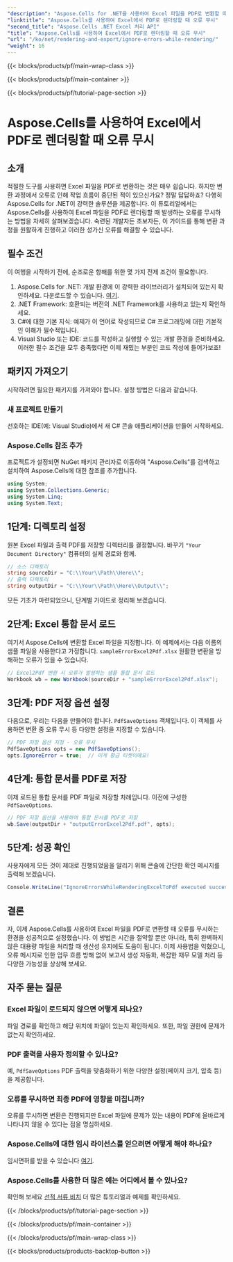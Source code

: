 ```yaml
---
"description": "Aspose.Cells for .NET을 사용하여 Excel 파일을 PDF로 변환할 때 발생하는 오류를 무시하는 방법을 알아보세요. 단계별 가이드가 포함되어 있습니다."
"linktitle": "Aspose.Cells를 사용하여 Excel에서 PDF로 렌더링할 때 오류 무시"
"second_title": "Aspose.Cells .NET Excel 처리 API"
"title": "Aspose.Cells를 사용하여 Excel에서 PDF로 렌더링할 때 오류 무시"
"url": "/ko/net/rendering-and-export/ignore-errors-while-rendering/"
"weight": 16
---
```


{{< blocks/products/pf/main-wrap-class >}}

{{< blocks/products/pf/main-container >}}

{{< blocks/products/pf/tutorial-page-section >}}

# Aspose.Cells를 사용하여 Excel에서 PDF로 렌더링할 때 오류 무시

## 소개
적절한 도구를 사용하면 Excel 파일을 PDF로 변환하는 것은 매우 쉽습니다. 하지만 변환 과정에서 오류로 인해 작업 흐름이 중단된 적이 있으신가요? 정말 답답하죠? 다행히 Aspose.Cells for .NET이 강력한 솔루션을 제공합니다. 이 튜토리얼에서는 Aspose.Cells를 사용하여 Excel 파일을 PDF로 렌더링할 때 발생하는 오류를 무시하는 방법을 자세히 살펴보겠습니다. 숙련된 개발자든 초보자든, 이 가이드를 통해 변환 과정을 원활하게 진행하고 이러한 성가신 오류를 해결할 수 있습니다.
## 필수 조건
이 여행을 시작하기 전에, 순조로운 항해를 위한 몇 가지 전제 조건이 필요합니다.
1. Aspose.Cells for .NET: 개발 환경에 이 강력한 라이브러리가 설치되어 있는지 확인하세요. 다운로드할 수 있습니다. [여기](https://releases.aspose.com/cells/net/).
2. .NET Framework: 호환되는 버전의 .NET Framework를 사용하고 있는지 확인하세요.
3. C#에 대한 기본 지식: 예제가 이 언어로 작성되므로 C# 프로그래밍에 대한 기본적인 이해가 필수적입니다.
4. Visual Studio 또는 IDE: 코드를 작성하고 실행할 수 있는 개발 환경을 준비하세요.
이러한 필수 조건을 모두 충족했다면 이제 재밌는 부분인 코드 작성에 들어가보죠!
## 패키지 가져오기
시작하려면 필요한 패키지를 가져와야 합니다. 설정 방법은 다음과 같습니다.
### 새 프로젝트 만들기
선호하는 IDE(예: Visual Studio)에서 새 C# 콘솔 애플리케이션을 만들어 시작하세요.
### Aspose.Cells 참조 추가
프로젝트가 설정되면 NuGet 패키지 관리자로 이동하여 "Aspose.Cells"를 검색하고 설치하여 Aspose.Cells에 대한 참조를 추가합니다.
```csharp
using System;
using System.Collections.Generic;
using System.Linq;
using System.Text;
```
## 1단계: 디렉토리 설정
원본 Excel 파일과 출력 PDF를 저장할 디렉터리를 결정합니다. 바꾸기 `"Your Document Directory"` 컴퓨터의 실제 경로와 함께.
```csharp
// 소스 디렉토리
string sourceDir = "C:\\Your\\Path\\Here\\";
// 출력 디렉토리
string outputDir = "C:\\Your\\Path\\Here\\Output\\";
```
모든 기초가 마련되었으니, 단계별 가이드로 정리해 보겠습니다.
## 2단계: Excel 통합 문서 로드
여기서 Aspose.Cells에 변환할 Excel 파일을 지정합니다. 이 예제에서는 다음 이름의 샘플 파일을 사용한다고 가정합니다. `sampleErrorExcel2Pdf.xlsx` 원활한 변환을 방해하는 오류가 있을 수 있습니다.
```csharp
// Excel2Pdf 변환 시 오류가 발생하는 샘플 통합 문서 로드
Workbook wb = new Workbook(sourceDir + "sampleErrorExcel2Pdf.xlsx");
```
## 3단계: PDF 저장 옵션 설정
다음으로, 우리는 다음을 만들어야 합니다. `PdfSaveOptions` 객체입니다. 이 객체를 사용하면 변환 중 오류 무시 등 다양한 설정을 지정할 수 있습니다.
```csharp
// PDF 저장 옵션 지정 - 오류 무시
PdfSaveOptions opts = new PdfSaveOptions();
opts.IgnoreError = true;  // 이게 황금 티켓이에요!
```
## 4단계: 통합 문서를 PDF로 저장
이제 로드된 통합 문서를 PDF 파일로 저장할 차례입니다. 이전에 구성한 `PdfSaveOptions`.
```csharp
// PDF 저장 옵션을 사용하여 통합 문서를 PDF로 저장
wb.Save(outputDir + "outputErrorExcel2Pdf.pdf", opts);
```
## 5단계: 성공 확인
사용자에게 모든 것이 제대로 진행되었음을 알리기 위해 콘솔에 간단한 확인 메시지를 출력해 보겠습니다.
```csharp
Console.WriteLine("IgnoreErrorsWhileRenderingExcelToPdf executed successfully.\r\n");
```

## 결론
자, 이제 Aspose.Cells를 사용하여 Excel 파일을 PDF로 변환할 때 오류를 무시하는 환경을 성공적으로 설정했습니다. 이 방법은 시간을 절약할 뿐만 아니라, 특히 완벽하지 않은 대용량 파일을 처리할 때 생산성 유지에도 도움이 됩니다. 이제 사용법을 익혔으니, 오류 메시지로 인한 업무 흐름 방해 없이 보고서 생성 자동화, 복잡한 재무 모델 처리 등 다양한 가능성을 상상해 보세요. 
## 자주 묻는 질문
### Excel 파일이 로드되지 않으면 어떻게 되나요?
파일 경로를 확인하고 해당 위치에 파일이 있는지 확인하세요. 또한, 파일 권한에 문제가 없는지 확인하세요.
### PDF 출력을 사용자 정의할 수 있나요?
예, `PdfSaveOptions` PDF 출력을 맞춤화하기 위한 다양한 설정(페이지 크기, 압축 등)을 제공합니다.
### 오류를 무시하면 최종 PDF에 영향을 미칩니까?
오류를 무시하면 변환은 진행되지만 Excel 파일에 문제가 있는 내용이 PDF에 올바르게 나타나지 않을 수 있다는 점을 명심하세요.
### Aspose.Cells에 대한 임시 라이선스를 얻으려면 어떻게 해야 하나요?
임시면허를 받을 수 있습니다 [여기](https://purchase.aspose.com/temporary-license/).
### Aspose.Cells를 사용한 더 많은 예는 어디에서 볼 수 있나요?
확인해 보세요 [선적 서류 비치](https://reference.aspose.com/cells/net/) 더 많은 튜토리얼과 예제를 확인하세요.

{{< /blocks/products/pf/tutorial-page-section >}}

{{< /blocks/products/pf/main-container >}}

{{< /blocks/products/pf/main-wrap-class >}}

{{< blocks/products/products-backtop-button >}}